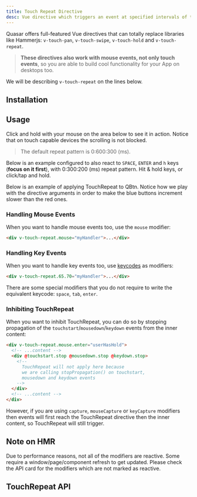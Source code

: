 ```yaml
---
title: Touch Repeat Directive
desc: Vue directive which triggers an event at specified intervals of time while the user touches and holds on a component or element.
---
```

Quasar offers full-featured Vue directives that can totally replace libraries like Hammerjs: `v-touch-pan`, `v-touch-swipe`, `v-touch-hold` and `v-touch-repeat`.

> **These directives also work with mouse events, not only touch events**, so you are able to build cool functionality for your App on desktops too.

We will be describing `v-touch-repeat` on the lines below.

## Installation
<doc-installation directives="TouchRepeat" />

## Usage
Click and hold with your mouse on the area below to see it in action.
Notice that on touch capable devices the scrolling is not blocked.

> The default repeat pattern is 0:600:300 (ms).

<doc-example title="Basic" file="TouchRepeat/Basic" />

Below is an example configured to also react to `SPACE`, `ENTER` and `h` keys (**focus on it first**), with 0:300:200 (ms) repeat pattern. Hit & hold keys, or click/tap and hold.

<doc-example title="Custom keys" file="TouchRepeat/Keys" />

Below is an example of applying TouchRepeat to QBtn. Notice how we play with the directive arguments in order to make the blue buttons increment slower than the red ones.

<doc-example title="Applied to QBtn" file="TouchRepeat/Buttons" />

### Handling Mouse Events
When you want to handle mouse events too, use the `mouse` modifier:

```html
<div v-touch-repeat.mouse="myHandler">...</div>
```

### Handling Key Events
When you want to handle key events too, use [keycodes](https://keycode.info/) as modifiers:

```html
<div v-touch-repeat.65.70="myHandler">...</div>
```

There are some special modifiers that you do not require to write the equivalent keycode: `space`, `tab`, `enter`.

### Inhibiting TouchRepeat
When you want to inhibit TouchRepeat, you can do so by stopping propagation of the `touchstart`/`mousedown`/`keydown` events from the inner content:

```html
<div v-touch-repeat.mouse.enter="userHasHold">
  <!-- ...content -->
  <div @touchstart.stop @mousedown.stop @keydown.stop>
    <!--
      TouchRepeat will not apply here because
      we are calling stopPropagation() on touchstart,
      mousedown and keydown events
    -->
  </div>
  <!-- ...content -->
</div>
```

However, if you are using `capture`, `mouseCapture` or `keyCapture` modifiers then events will first reach the TouchRepeat directive then the inner content, so TouchRepeat will still trigger.

## Note on HMR
Due to performance reasons, not all of the modifiers are reactive. Some require a window/page/component refresh to get updated. Please check the API card for the modifiers which are not marked as reactive.

## TouchRepeat API
<doc-api file="TouchRepeat" />
